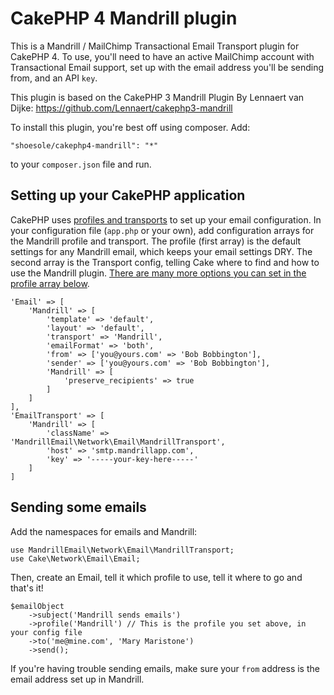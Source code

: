# CakePHP 4 Mandrill plugin

This is a Mandrill / MailChimp Transactional Email Transport plugin for CakePHP 4. To use, you'll need to have an active MailChimp account with Transactional Email support, set up with the email address you'll be sending from, and an API `key`.

This plugin is based on the CakePHP 3 Mandrill Plugin By Lennaert van Dijke: https://github.com/Lennaert/cakephp3-mandrill

To install this plugin, you're best off using composer. Add:

    "shoesole/cakephp4-mandrill": "*"

to your `composer.json` file and run.

## Setting up your CakePHP application ##

CakePHP uses [profiles and transports](http://book.cakephp.org/4.0/en/core-libraries/email.html#configuration) to set up your email configuration. In your configuration file (`app.php` or your own), add configuration arrays for the Mandrill profile and transport. The profile (first array) is the default settings for any Mandrill email, which keeps your email settings DRY. The second array is the Transport config, telling Cake where to find and how to use the Mandrill plugin. [There are many more options you can set in the profile array below](http://book.cakephp.org/3.0/en/core-libraries/email.html#configuration-profiles).

    'Email' => [
        'Mandrill' => [
            'template' => 'default',
            'layout' => 'default',
            'transport' => 'Mandrill',
            'emailFormat' => 'both',
            'from' => ['you@yours.com' => 'Bob Bobbington'],
            'sender' => ['you@yours.com' => 'Bob Bobbington'],
            'Mandrill' => [
                'preserve_recipients' => true
            ]
        ]
    ],
    'EmailTransport' => [
        'Mandrill' => [
            'className' => 'MandrillEmail\Network\Email\MandrillTransport',
            'host' => 'smtp.mandrillapp.com',
            'key' => '-----your-key-here-----'
        ]
    ]
    
## Sending some emails ##

Add the namespaces for emails and Mandrill:

    use MandrillEmail\Network\Email\MandrillTransport;
    use Cake\Network\Email\Email;
    
Then, create an Email, tell it which profile to use, tell it where to go and that's it!

    $emailObject
        ->subject('Mandrill sends emails')
        ->profile('Mandrill') // This is the profile you set above, in your config file
        ->to('me@mine.com', 'Mary Maristone')
        ->send();
        
If you're having trouble sending emails, make sure your `from` address is the email address set up in Mandrill.
